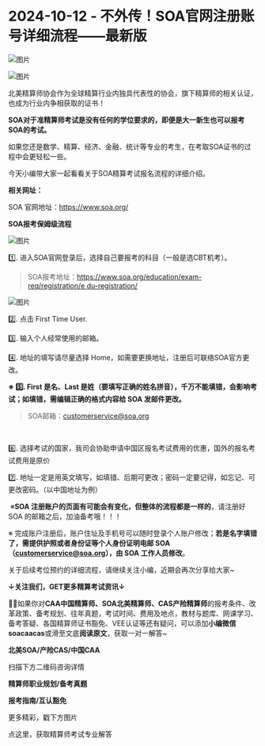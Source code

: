 # 2024-10-12 - 不外传！SOA官网注册账号详细流程——最新版

![图片](https://mmbiz.qpic.cn/mmbiz_jpg/mK3FpI9af4kg4PH3You8v1p2s4zAl35ZxNnxg0MdNmVTvH2IJcatox7FnBcNAnYE4JN8ZPBDeK1yLvRwqaptmA/640?wx_fmt=jpeg&wxfrom=5&wx_lazy=1&wx_co=1&tp=webp)

![图片](https://mmbiz.qpic.cn/sz_mmbiz_gif/mK3FpI9af4nSfVwvozd64cQ7rcicg9NY7aDpmlQHeubb1vZMYf0AYBKd0R4BYEutuL8zyMe4NKXjT1d6SMzlM4g/640?wx_fmt=gif&from=appmsg&wxfrom=5&wx_lazy=1&wx_co=1&tp=webp)

北美精算师协会作为全球精算行业内独具代表性的协会，旗下精算师的相关认证，也成为行业内争相获取的证书！

**SOA对于准精算师考试是没有任何的学位要求的，即便是大一新生也可以报考SOA的考试。**

如果您还是数学、精算、经济、金融、统计等专业的考生，在考取SOA证书的过程中会更轻松一些。

今天小编带大家一起看看关于SOA精算考试报名流程的详细介绍。

**相关网址：**

SOA 官网地址：https://www.soa.org/

**SOA报考保姆级流程**

![图片](https://mmbiz.qpic.cn/sz_mmbiz_png/mK3FpI9af4lyiamBfHEwoNiazwSn5XqtgenibgwnfOVxTS8kGIZNChictF207cdrnoV3dicey5r238gCbwQ9TDaBWicQ/640?wx_fmt=png&from=appmsg&tp=webp&wxfrom=5&wx_lazy=1)

1️⃣. 进入SOA官网登录后，选择自己要报考的科目（一般是选CBT机考）。

> SOA报考地址：https://www.soa.org/education/exam-req/registration/e du-registration/

![图片](https://mmbiz.qpic.cn/sz_mmbiz_jpg/mK3FpI9af4lyiamBfHEwoNiazwSn5XqtgeQRrTQ4cBf9ATqDMSyRDrmTWRqJV8jlTKR9dfeOZRnuf5kSiay9osbhA/640?wx_fmt=jpeg&from=appmsg&tp=webp&wxfrom=5&wx_lazy=1)

2️⃣. 点击 First Time User.



3️⃣. 输入个人经常使用的邮箱。



4️⃣. 地址的填写请尽量选择 Home，如需要更换地址，注册后可联络SOA官方更改。



**※ 5️⃣. First 是名、Last 是姓（要填写正确的姓名拼音），千万不能填错，会影响考试；如填错，需编辑正确的格式内容给 SOA 发邮件更改。**

> SOA邮箱：customerservice@soa.org

 

6️⃣. 选择考试的国家，我司会协助申请中国区报名考试费用的优惠，国外的报名考试费用是原价



7️⃣. 地址一定是用英文填写，如填错、后期可更改；密码一定要记得，如忘记、可更改密码。（以中国地址为例）











 ※**SOA 注册账户的页面有可能会有变化，但整体的流程都是一样的**，请注册好 SOA 的邮箱之后，加油备考哦！！！

※ 完成账户注册后，账户住址及手机号可以随时登录个人账户修改；**若是名字填错了，需提供护照或者身份证等个人身份证明电邮 SOA（customerservice@soa.org），由 SOA 工作人员修改**。

关于后续考位预约的详细流程，请继续关注小编，近期会再次分享给大家~

**↓关注我们，GET更多精算考试资讯↓**

**💁‍♀️**如果你对**CAA中国精算师、SOA北美精算师、CAS产险精算师**的报考条件、改革政策、备考规划、往年真题，考试时间、费用及地点，教材与题库、网课学习、备考答疑、各国精算师证书豁免、VEE认证等还有疑问，可以添加**小编微信soacaacas**或滑至文底**阅读原文**，获取一对一解答~

**北美SOA/产险CAS/中国CAA**

扫描下方二维码咨询详情



**精算师职业规划/备考真题**

**报考指南/互认豁免**

更多精彩，戳下方图片



[](http://mp.weixin.qq.com/s?__biz=Mzg5ODgxNDE0NQ==&mid=2247499489&idx=1&sn=28bc71f9486a17b4e2a1e8576252b8af&chksm=c05e674ff729ee59dc54a8f5e5fdeacd3fa24632cb9fea93f694e23708dddce948576251acd3&scene=21#wechat_redirect)

[](http://mp.weixin.qq.com/s?__biz=Mzg5ODgxNDE0NQ==&mid=2247498943&idx=1&sn=5bce19bec0ad4273adf76176e0f511af&chksm=c05e6511f729ec074f2cfb8bf9ce06b7a2eb71bbbc70450c89e265774c37dfc5db1c6534d7bb&scene=21#wechat_redirect)

[](http://mp.weixin.qq.com/s?__biz=Mzg5ODgxNDE0NQ==&mid=2247499760&idx=1&sn=16dd1f8015b2fdf0d3f5c47ddf2fcace&chksm=c05e665ef729ef4854ae8257ec868b9532dcfb6820e0234ab54e19cc8c68e8eb7ecffbcb5525&scene=21#wechat_redirect)

[](http://mp.weixin.qq.com/s?__biz=Mzg5ODgxNDE0NQ==&mid=2247498518&idx=1&sn=bad02502a37ffc8531b5fd7f7cf952fe&chksm=c05e62b8f729ebaef2b92ff18af0a0407edb1421c3392c037361ad4a0ddda6c44bfea8e77254&scene=21#wechat_redirect)







点这里，获取精算师考试专业解答